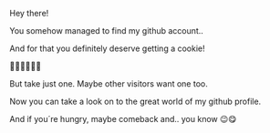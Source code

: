 Hey there!

You somehow managed to find my github account..

And for that you definitely deserve getting a cookie!

🍪🍪🍪🍪🍪🍪

But take just one. Maybe other visitors want one too.

Now you can take a look on to the great world of my
github profile. 

And if you´re hungry, maybe comeback and.. you know 😉😋
